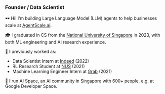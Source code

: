 ### Founder / Data Scientist

🕶️ Hi! I’m building Large Language Model (LLM) agents to help businesses scale at [AgentScale.ai](https://agentscale.ai/).

🎓 I graduated in CS from the [National University of Singapore](https://www.comp.nus.edu.sg) in 2023, with both ML engineering and AI research experience.

💼 I previously worked as:

* Data Scientist Intern at [Indeed](https://www.indeed.jobs) (2022)
* RL Research Student at [NUS](https://clear-nus.github.io) (2021)
* Machine Learning Engineer Intern at [Grab](https://www.grab.com/sg) (2021)

🧠 I run [AI Space](https://t.me/joinchat/Nd3pOKrmU2EwYTU9), an AI community in Singapore with 600+ people, e.g. at Google Developer Space.

